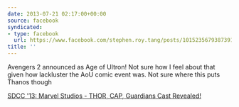 ```yaml
---
date: 2013-07-21 02:17:00+00:00
source: facebook
syndicated:
- type: facebook
  url: https://www.facebook.com/stephen.roy.tang/posts/10152356793873912
title: ''
---
```


Avengers 2 announced as Age of Ultron! Not sure how I feel about that given how lackluster the AoU comic event was. Not sure where this puts Thanos though 

[SDCC '13: Marvel Studios - THOR, CAP, Guardians Cast Revealed!](http://www.newsarama.com/18439-sdcc-13-marvel-studios-thor-cap-more-live.html)